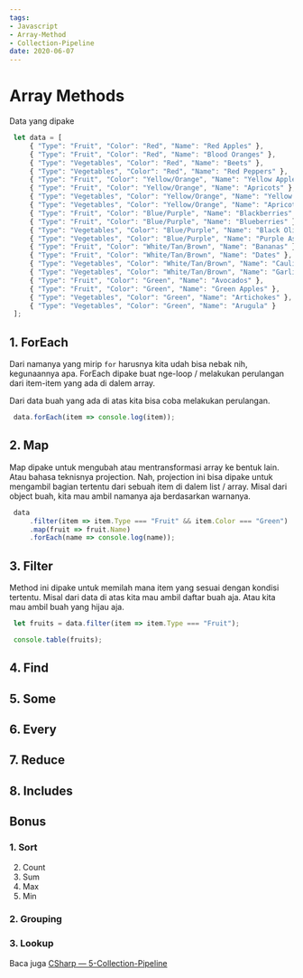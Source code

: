 ```yaml
---
tags:
- Javascript
- Array-Method
- Collection-Pipeline
date: 2020-06-07
---
```


# Array Methods

Data yang dipake

```Javascript
 let data = [
     { "Type": "Fruit", "Color": "Red", "Name": "Red Apples" },
     { "Type": "Fruit", "Color": "Red", "Name": "Blood Oranges" },
     { "Type": "Vegetables", "Color": "Red", "Name": "Beets" },
     { "Type": "Vegetables", "Color": "Red", "Name": "Red Peppers" },
     { "Type": "Fruit", "Color": "Yellow/Orange", "Name": "Yellow Apples" },
     { "Type": "Fruit", "Color": "Yellow/Orange", "Name": "Apricots" },
     { "Type": "Vegetables", "Color": "Yellow/Orange", "Name": "Yellow Apples" },
     { "Type": "Vegetables", "Color": "Yellow/Orange", "Name": "Apricots" },
     { "Type": "Fruit", "Color": "Blue/Purple", "Name": "Blackberries" },
     { "Type": "Fruit", "Color": "Blue/Purple", "Name": "Blueberries" },
     { "Type": "Vegetables", "Color": "Blue/Purple", "Name": "Black Olives" },
     { "Type": "Vegetables", "Color": "Blue/Purple", "Name": "Purple Asparagus" },
     { "Type": "Fruit", "Color": "White/Tan/Brown", "Name": "Bananas" },
     { "Type": "Fruit", "Color": "White/Tan/Brown", "Name": "Dates" },
     { "Type": "Vegetables", "Color": "White/Tan/Brown", "Name": "Cauliflower" },
     { "Type": "Vegetables", "Color": "White/Tan/Brown", "Name": "Garlic" },
     { "Type": "Fruit", "Color": "Green", "Name": "Avocados" },
     { "Type": "Fruit", "Color": "Green", "Name": "Green Apples" },
     { "Type": "Vegetables", "Color": "Green", "Name": "Artichokes" },
     { "Type": "Vegetables", "Color": "Green", "Name": "Arugula" }
 ];
```



## 1. ForEach

Dari namanya yang mirip `for` harusnya kita udah bisa nebak nih, kegunaannya apa. ForEach dipake buat nge-loop / melakukan perulangan dari item-item yang ada di dalem array.

Dari data buah yang ada di atas kita bisa coba melakukan perulangan.

```Javascript
 data.forEach(item => console.log(item));
```



## 2. Map

Map dipake untuk mengubah atau mentransformasi array ke bentuk lain. Atau bahasa teknisnya projection. Nah, projection ini bisa dipake untuk mengambil bagian tertentu dari sebuah item di dalem list / array. Misal dari object buah, kita mau ambil namanya aja berdasarkan warnanya.

```Javascript
 data
     .filter(item => item.Type === "Fruit" && item.Color === "Green")
     .map(fruit => fruit.Name)
     .forEach(name => console.log(name));
```



## 3. Filter

Method ini dipake untuk memilah mana item yang sesuai dengan kondisi tertentu. Misal dari data di atas kita mau ambil daftar buah aja. Atau kita mau ambil buah yang hijau aja.

```Javascript
 let fruits = data.filter(item => item.Type === "Fruit");

 console.table(fruits);
```



## 4. Find

## 5. Some

## 6. Every

## 7. Reduce

## 8. Includes





## Bonus

### 1. Sort

2. Count
3. Sum
4. Max
5. Min

### 2. Grouping

### 3. Lookup



Baca juga [CSharp — 5-Collection-Pipeline](/CSharp/CSharp%20—%205-Collection-Pipeline.md)
